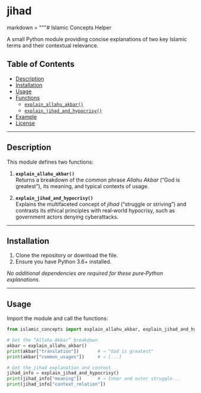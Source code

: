 # jihad
 
markdown = """# Islamic Concepts Helper

A small Python module providing concise explanations of two key Islamic terms and their contextual relevance.

## Table of Contents

- [Description](#description)  
- [Installation](#installation)  
- [Usage](#usage)  
- [Functions](#functions)  
  - [`explain_allahu_akbar()`](#explain_allahu_akbar)  
  - [`explain_jihad_and_hypocrisy()`](#explain_jihad_and_hypocrisy)  
- [Example](#example)  
- [License](#license)  

---

## Description

This module defines two functions:

1. **`explain_allahu_akbar()`**  
   Returns a breakdown of the common phrase *Allahu Akbar* (“God is greatest”), its meaning, and typical contexts of usage.

2. **`explain_jihad_and_hypocrisy()`**  
   Explains the multifaceted concept of *jihad* (“struggle or striving”) and contrasts its ethical principles with real‑world hypocrisy, such as government actors denying cyberattacks.

---

## Installation

1. Clone the repository or download the file.  
2. Ensure you have Python 3.6+ installed.

_No additional dependencies are required for these pure‑Python explanations._

---

## Usage

Import the module and call the functions:

```python
from islamic_concepts import explain_allahu_akbar, explain_jihad_and_hypocrisy

# Get the “Allahu Akbar” breakdown
akbar = explain_allahu_akbar()
print(akbar["translation"])       # → "God is greatest"
print(akbar["common_usages"])     # → [...]

# Get the jihad explanation and context
jihad_info = explain_jihad_and_hypocrisy()
print(jihad_info["meaning"])      # → Inner and outer struggle...
print(jihad_info["context_relation"])